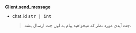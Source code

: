  **Client.send_message**

- chat_id <kbd>str | int</kbd>
    > چت آیدی مورد نظر که میخواهید پیام به اون چت ارسال بشه.